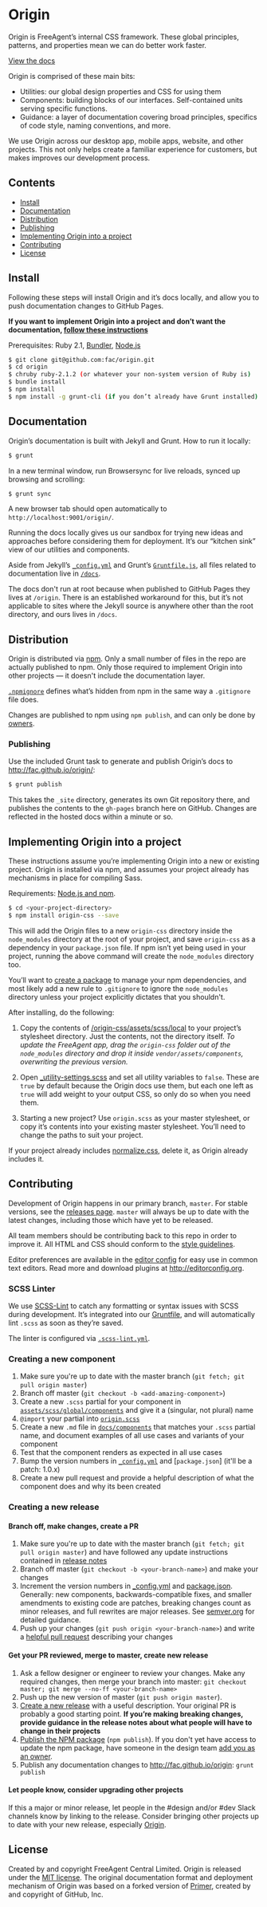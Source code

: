 # Origin

Origin is FreeAgent’s internal CSS framework. These global principles, patterns, and properties mean we can do better work faster.

[View the docs](http://fac.github.io/origin/)

Origin is comprised of these main bits:

* Utilities: our global design properties and CSS for using them
* Components: building blocks of our interfaces. Self-contained units serving specific functions.
* Guidance: a layer of documentation covering broad principles, specifics of code style, naming conventions, and more.

We use Origin across our desktop app, mobile apps, website, and other projects. This not only helps create a familiar experience for customers, but makes improves our development process.


## Contents

- [Install](#install)
- [Documentation](#documentation)
- [Distribution](#distribution)
- [Publishing](#publishing)
- [Implementing Origin into a project](#implementing-origin-into-a-project)
- [Contributing](#contributing)
- [License](#license)


## Install

Following these steps will install Origin and it’s docs locally, and allow you to push documentation changes to GitHub Pages.

**If you want to implement Origin into a project and don’t want the documentation, [follow these instructions](#implementing-origin-into-a-project)**

Prerequisites: Ruby 2.1, [Bundler](http://bundler.io/), [Node.js](http://nodejs.org/download/)

```bash
$ git clone git@github.com:fac/origin.git
$ cd origin
$ chruby ruby-2.1.2 (or whatever your non-system version of Ruby is)
$ bundle install
$ npm install
$ npm install -g grunt-cli (if you don’t already have Grunt installed)
```


## Documentation

Origin’s documentation is built with Jekyll and Grunt. How to run it locally:

```bash
$ grunt
```

In a new terminal window, run Browsersync for live reloads, synced up browsing and scrolling:

```bash
$ grunt sync
```

A new browser tab should open automatically to `http://localhost:9001/origin/`.

Running the docs locally gives us our sandbox for trying new ideas and approaches before considering them for deployment. It’s our “kitchen sink” view of our utilities and components.

Aside from Jekyll’s [`_config.yml`](https://github.com/fac/origin/blob/master/_config.yml) and Grunt’s [`Gruntfile.js`](https://github.com/fac/origin/blob/master/Gruntfile.js), all files related to documentation live in [`/docs`](https://github.com/fac/origin/tree/master/docs).

The docs don't run at root because when published to GitHub Pages they lives at `/origin`. There is an established workaround for this, but it’s not applicable to sites where the Jekyll source is anywhere other than the root directory, and ours lives in `/docs`.


## Distribution

Origin is distributed via [npm](https://www.npmjs.com/package/origin-css). Only a small number of files in the repo are actually published to npm. Only those required to implement Origin into other projects — it doesn't include the documentation layer.

[`.npmignore`](https://github.com/fac/origin/blob/master/.npmignore) defines what’s hidden from npm in the same way a `.gitignore` file does.

Changes are published to npm using `npm publish`, and can only be done by [owners](https://www.npmjs.com/package/origin-css/access).


### Publishing

Use the included Grunt task to generate and publish Origin’s docs to http://fac.github.io/origin/:

```bash
$ grunt publish
```

This takes the `_site` directory, generates its own Git repository there, and publishes the contents to the `gh-pages` branch here on GitHub. Changes are reflected in the hosted docs within a minute or so.


## Implementing Origin into a project

These instructions assume you’re implementing Origin into a new or existing project. Origin is installed via npm, and assumes your project already has mechanisms in place for compiling Sass.

Requirements: [Node.js and npm](http://nodejs.org/download/).

```bash
$ cd <your-project-directory>
$ npm install origin-css --save
```

This will add the Origin files to a new `origin-css` directory inside the `node_modules` directory at the root of your project, and save `origin-css` as a dependency in your `package.json` file. If npm isn’t yet being used in your project, running the above command will create the `node_modules` directory too.

You’ll want to [create a package](https://docs.npmjs.com/cli/init) to manage your npm dependencies, and most likely add a new rule to `.gitignore` to ignore the `node_modules` directory unless your project explicitly dictates that you shouldn't.

After installing, do the following:

1. Copy the contents of [/origin-css/assets/scss/local](https://github.com/fac/origin/tree/master/assets/scss/local) to your project’s stylesheet directory. Just the contents, not the directory itself. _To update the FreeAgent app, drag the `origin-css` folder out of the `node_modules` directory and drop it inside `vendor/assets/components`, overwriting the previous version._

2. Open [_utility-settings.scss](https://github.com/fac/origin/blob/master/assets/scss/local/utilities/_utility-settings.scss) and set all utility variables to `false`. These are `true` by default because the Origin docs use them, but each one left as `true` will add weight to your output CSS, so only do so when you need them.

3. Starting a new project? Use `origin.scss` as your master stylesheet, or copy it’s contents into your existing master stylesheet. You’ll need to change the paths to suit your project.

If your project already includes [normalize.css](https://github.com/necolas/normalize.css/), delete it, as Origin already includes it.


## Contributing

Development of Origin happens in our primary branch, `master`. For stable versions, see the [releases page](https://github.com/fac/origin/releases). `master` will always be up to date with the latest changes, including those which have yet to be released.

All team members should be contributing back to this repo in order to improve it. All HTML and CSS should conform to the [style guidelines](http://fac.github.io/origin/code-style/).

Editor preferences are available in the [editor config](https://github.com/fac/origin/blob/master/.editorconfig) for easy use in common text editors. Read more and download plugins at <http://editorconfig.org>.


### SCSS Linter

We use [SCSS-Lint](https://github.com/brigade/scss-lint) to catch any formatting or syntax issues with SCSS during development. It’s integrated into our [Gruntfile](https://github.com/fac/origin/blob/master/Gruntfile.js), and will automatically lint `.scss` as soon as they’re saved.

The linter is configured via [`.scss-lint.yml`](https://github.com/fac/origin/blob/master/.scss-lint.yml).  


### Creating a new component

1. Make sure you're up to date with the master branch (`git fetch; git pull origin master`)
2. Branch off master (`git checkout -b <add-amazing-component>`)
3. Create a new `.scss` partial for your component in [`assets/scss/global/components`](https://github.com/fac/origin/tree/master/assets/scss/global/components) and give it a (singular, not plural) name
4. `@import` your partial into [`origin.scss`](https://github.com/fac/origin/blob/master/assets/scss/origin.scss)
5. Create a new `.md` file in [`docs/components`](https://github.com/fac/origin/tree/master/docs/components) that matches your `.scss` partial name, and document examples of all use cases and variants of your component
6. Test that the component renders as expected in all use cases
7. Bump the version numbers in [`_config.yml`](https://github.com/fac/origin/blob/master/_config.yml) and [`package.json`] (it'll be a patch: 1.0.x)
8. Create a new pull request and provide a helpful description of what the component does and why its been created


### Creating a new release

#### Branch off, make changes, create a PR

1. Make sure you're up to date with the master branch (`git fetch; git pull origin master`) and have followed any update instructions contained in [release notes](https://github.com/fac/origin/releases)
2. Branch off master (`git checkout -b <your-branch-name>`) and make your changes
3. Increment the version numbers in [_config.yml](https://github.com/fac/origin/blob/master/_config.yml) and [package.json](https://github.com/fac/origin/blob/master/package.json). Generally: new components, backwards-compatible fixes, and smaller amendments to existing code are patches, breaking changes count as minor releases, and full rewrites are major releases. See [semver.org](http://semver.org/) for detailed guidance.
4. Push up your changes (`git push origin <your-branch-name>`) and write a [helpful pull request](https://github.com/blog/1943-how-to-write-the-perfect-pull-request) describing your changes

#### Get your PR reviewed, merge to master, create new release

1. Ask a fellow designer or engineer to review your changes. Make any required changes, then merge your branch into master: `git checkout master; git merge --no-ff <your-branch-name>`
2. Push up the new version of master (`git push origin master`).
3. [Create a new release](https://help.github.com/articles/creating-releases/) with a useful description. Your original PR is probably a good starting point. **If you’re making breaking changes, provide guidance in the release notes about what people will have to change in their projects**
4. [Publish the NPM package](https://docs.npmjs.com/getting-started/publishing-npm-packages) (`npm publish`). If you don't yet have access to update the npm package, have someone in the design team [add you as an owner](https://docs.npmjs.com/cli/owner).
5. Publish any documentation changes to http://fac.github.io/origin: `grunt publish`

#### Let people know, consider upgrading other projects

If this a major or minor release, let people in the #design and/or #dev Slack channels know by linking to the release. Consider bringing other projects up to date with your new release, especially [Origin](https://github.com/fac/origin).


## License

Created by and copyright FreeAgent Central Limited. Origin is released under the [MIT license](LICENSE.md). The original documentation format and deployment mechanism of Origin was based on a forked version of [Primer](https://github.com/primer/primer), created by and copyright of GitHub, Inc.
